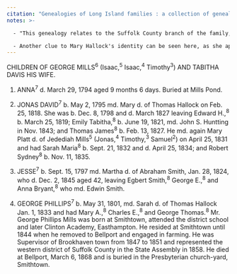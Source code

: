 ```yaml
---
citation: "Genealogies of Long Island families : a collection of genealogies relating to the following Long Island families: Dickerson, Mitchill, Wickham, Carman, Raynor, Rushmore, Satterly, Hawkins, Arthur Smith, Mills, Howard, Lush, Greene, Compiled by Charles J. Werner, Mainly From Records Left By Benjamin F. Thompson, Historian of Long Island p109, Logan Utah FamilySearch Library, familysearch.org."
notes: >-

  - "This genealogy relates to the Suffolk County branch of the family, descendants of TIMOTHY MILLS who settled at Smithtown in 1683. The other branch remained at Jamaica. Members of both branches were fairly numerous during the 18th and first half of the 19th centuries, but now are greatly reduced." (p105.)

  - Another clue to Mary Hallock's identity can be seen here, as she appears to have a sister Sarah who married George Phillips Mills.
---
```


CHILDREN OF GEORGE MILLS<sup>6</sup> (Isaac,<sup>5</sup> Isaac,<sup>4</sup> Timothy<sup>3</sup>) AND TABITHA DAVIS HIS WIFE. 

1. ANNA<sup>7</sup> d. March 29, 1794 aged 9 months 6 days. Buried at Mills Pond. 

2. JONAS DAVID<sup>7</sup> b. May 2, 1795 md. Mary d. of Thomas Hallock on Feb. 25, 1818. She was b. Dec. 8, 1798 and d. March 1827 leaving Edward H.,<sup>8</sup> b. March 25, 1819; Emily Tabitha,<sup>8</sup> b. June 19, 1821, md. John S. Huntting in Nov. 1843; and Thomas James<sup>8</sup> b. Feb. 13, 1827. He md. again Mary Platt d. of Jedediah Mills<sup>5</sup> (Jonas,<sup>4</sup> Timothy,<sup>3</sup> Samuel<sup>2</sup>) on April 25, 1831 and had Sarah Maria<sup>8</sup> b. Sept. 21, 1832 and d. April 25, 1834; and Robert Sydney<sup>8</sup> b. Nov. 11, 1835. 

3. JESSE<sup>7</sup> b. Sept. 15, 1797 md. Martha d. of Abraham Smith, Jan. 28, 1824, who d. Dec. 2, 1845 aged 42, leaving Egbert Smith,<sup>8</sup> George E.,<sup>8</sup> and Anna Bryant,<sup>8</sup> who md. Edwin Smith. 

4. GEORGE PHILLIPS<sup>7</sup> b. May 31, 1801, md. Sarah d. of Thomas Hallock Jan. 1, 1833 and had Mary A.,<sup>8</sup> Charles E.,<sup>8</sup> and George Thomas.<sup>8</sup> Mr. George Phillips Mills was born at Smithtown, attended the district school and later Clinton Academy, Easthampton. He resided at Smithtown until 1844 when he removed to Bellport and engaged in farming. He was Supervisor of Brookhaven town from 1847 to 1851 and represented the western district of Suffolk County in the State Assembly in 1858. He died at Bellport, March 6, 1868 and is buried in the Presbyterian church-yard, Smithtown.
